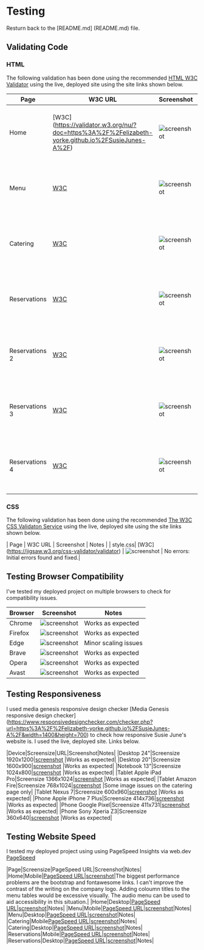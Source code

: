 # Testing

Resturn back to the [README.md] (README.md) file.

## Validating Code

### HTML

The following validation has been done using the recommended [HTML W3C Validator](https://validator.w3.org) using the live, deployed site using the site links shown below.

| Page | W3C URL | Screenshot | Notes |
| --- | --- | --- | --- |
| Home | [W3C] (https://validator.w3.org/nu/?doc=https%3A%2F%2Felizabeth-yorke.github.io%2FSusieJunes-A%2F)| ![screenshot](assets/documentation/validation-screenshot-index.html.png) | No errors: Initial errors found and fixed.|
| Menu | [W3C](https://validator.w3.org/nu/?doc=https%3A%2F%2Felizabeth-yorke.github.io%2FSusieJunes-A%2Fmenu.html) | ![screenshot](assets/documentation/validation-screenshot-menu.html.png) | No errors: Initial errors found and fixed.|
| Catering | [W3C](https://validator.w3.org/nu/?doc=https%3A%2F%2Felizabeth-yorke.github.io%2FSusieJunes-A%2Fcatering.html) | ![screenshot](assets/documentation/validation-screenshot-catering.html.png) | No errors: Initial errors found and fixed.|
| Reservations | [W3C](https://elizabeth-yorke.github.io/SusieJunes-A/reservations.html) | ![screenshot](assets/documentation/validation-screenshot-reservations.html.png) | No errors: Initial errors found and fixed.|
| Reservations 2 | [W3C](https://validator.w3.org/nu/?doc=https%3A%2F%2Felizabeth-yorke.github.io%2FSusieJunes-A%2Freservations-2.html%3Fcustomer-name%3De%26customer-phone%3D00000000000%26customer-email%3D) | ![screenshot](assets/documentation/validation-screenshot-reservations-2.html.png) | No errors: Initial errors found and fixed.|
| Reservations 3 | [W3C](https://validator.w3.org/nu/?doc=https%3A%2F%2Felizabeth-yorke.github.io%2FSusieJunes-A%2Freservations-3.html%3Freservation-date%3D2023-12-21%26reservation-time%3D12%253A30%26number-of-people%3D3) | ![screenshot](assets/documentation/validation-screenshot-reservation-3.html.png) | No errors: Initial errors found and fixed.|
| Reservations 4 | [W3C](https://validator.w3.org/nu/?doc=https%3A%2F%2Felizabeth-yorke.github.io%2FSusieJunes-A%2Freservations-4.html%3Fadditional-info%3D) | ![screenshot](assets/documentation/validation-screenshot-reservation-4.html.png) | No errors: Initial errors found and fixed.|

### CSS

The following validation has been done using the recommended [The W3C CSS Validaton Service](https://jigsaw.w3.org/css-validator/validator) using the live, deployed site using the site links shown below.

| Page | W3C URL | Screenshot | Notes |
| style.css| [W3C] (https://jigsaw.w3.org/css-validator/validator) | ![screenshot](assets/documentation/validation-screenshot-style.css.png) | No errors: Initial errors found and fixed.|

## Testing Browser Compatibility

I've tested my deployed project on multiple browsers to check for compatibility issues.

| Browser | Screenshot | Notes |
| --- | --- | --- |
| Chrome | ![screenshot](assets/documentation/browser-testing-screenshot-chrome.jpeg.png) | Works as expected |
| Firefox | ![screenshot](assets/documentation/browser-testing-screenshot-mozilla.png) | Works as expected |
| Edge | ![screenshot](assets/documentation/browser-testing-screenshot-edge.jpeg) | Minor scaling issues |
| Brave | ![screenshot](assets/documentation/browser-testing-screenshot-brave.png) | Works as expected |
| Opera | ![screenshot](assets/documentation/browser-testing-screenshot-opera.png) | Works as expected|
| Avast | ![screenshot](assets/documentation/browser-testing-screenshot-avast.png) | Works as expected|

## Testing Responsiveness

I used media genesis responsive design checker [Media Genesis responsive design checker] (https://www.responsivedesignchecker.com/checker.php?url=https%3A%2F%2Felizabeth-yorke.github.io%2FSusieJunes-A%2F&width=1400&height=700) to check how responsive Susie June's website is. I used the live, deployed site. Links below.

|Device|Screensize|URL|Screenshot|Notes|
|Desktop 24"|Screensize 1920x1200|[screenshot](assets/documentation/media-genesis-screenshot-1920-1200.png) |Works as expected|
|Desktop 20"|Screensize 1600x900|[screenshot](assets/documentation/media-genesis-screenshot-1600x900.png) |Works as expected|
|Notebook 13"|Screensize 1024x800|[screenshot](assets/documentation/media-genesis-screenshot-1024x800.png) |Works as expected|
|Tablet Apple iPad Pro|Screensize 1366x1024|[screenshot](assets/documentation/media-genesis-screenshot-1366x1024.png) |Works as expected|
|Tablet Amazon Fire|Screensize 768x1024|[screenshot](assets/documentation/media-genesis-screenshot-768x1024.png) |Some image issues on the catering page only|
|Tablet Nexus 7|Screensize 600x960|[screenshot](assets/documentation/media-genesis-screenshot-600x960.png) |Works as expected|
|Phone Apple iPhone 7 Plus|Screensize 414x736|[screenshot](assets/documentation/media-genesis-screenshot-414x736.png) |Works as expected|
|Phone Google Pixel|Screensize 411x731|[screenshot](assets/documentation/media-genesis-screenshot-411x731.png) |Works as expected|
|Phone Sony Xperia Z3|Screensize 360x640|[screenshot](assets/documentation/media-genesis-screenshot-360x640.png) |Works as expected|


## Testing Website Speed

I tested my deployed project using using PageSpeed Insights via web.dev [PageSpeed](https://pagespeed.web.dev/analysis/https-elizabeth-yorke-github-io-SusieJunes-A/kv7di1miqk?form_factor=mobile)

|Page|Screensize|PageSpeed URL|Screenshot|Notes|
|Home|Mobile|[PageSpeed URL](https://pagespeed.web.dev/analysis/https-elizabeth-yorke-github-io-SusieJunes-A/kv7di1miqk?form_factor=mobile)|[screenshot](assets/documentation/pagespeed-screenshot-home-mobile.png)|The biggest performance problems are the bootstrap and fontawesome links. I can't improve the contrast of the writing on the company logo. Adding coloumn titles to the menu tables would be excessive visually. The audio menu can be used to aid accessibility in this situation.|
|Home|Desktop|[PageSpeed URL]()|[screenshot]()|Notes|
|Menu|Mobile|[PageSpeed URL]()|[screenshot]()|Notes|
|Menu|Desktop|[PageSpeed URL]()|[screenshot]()|Notes|
|Catering|Mobile[PageSpeed URL]()|[screenshot]()|Notes|
|Catering|Desktop|[PageSpeed URL]()|[screenshot]()|Notes|
|Reservations|Mobile|[PageSpeed URL]()|[screenshot]()|Notes|
|Reservations|Desktop|[PageSpeed URL]()|[screenshot]()|Notes|